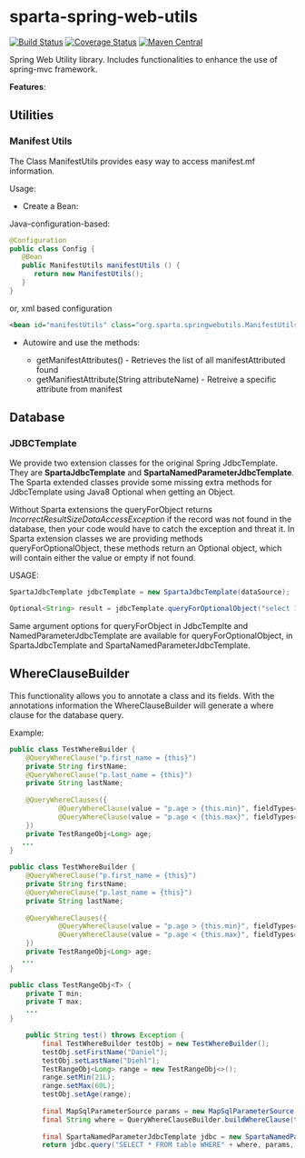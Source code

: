 # sparta-spring-web-utils
[![Build Status](https://app.travis-ci.com/SpartaTech/sparta-spring-web-utils.svg?branch=master)](https://app.travis-ci.com/SpartaTech/sparta-spring-web-utils)
[![Coverage Status](https://coveralls.io/repos/github/SpartaTech/sparta-spring-web-utils/badge.svg?branch=master)](https://coveralls.io/github/SpartaTech/sparta-spring-web-utils?branch=master)
[![Maven Central](https://maven-badges.herokuapp.com/maven-central/com.github.spartatech/spring-web-utils/badge.svg?style=flat-square)](https://maven-badges.herokuapp.com/maven-central/com.github.spartatech/spring-web-utils/)

Spring Web Utility library. Includes functionalities to enhance the use of spring-mvc framework. 

__Features__:

## Utilities

### Manifest Utils

The Class ManifestUtils provides easy way to access manifest.mf information. 

Usage:


* Create a Bean: 

Java-configuration-based:

```Java
@Configuration
public class Config {
   @Bean
   public ManifestUtils manifestUtils () {
      return new ManifestUtils();
   }
}
```

or, xml based configuration

```Xml
<bean id="manifestUtils" class="org.sparta.springwebutils.ManifestUtils"/>
```

* Autowire and use the methods:

   * getManifestAttributes() - Retrieves the list of all manifestAttributed found
   * getManifiestAttribute(String attributeName) - Retreive a specific attribute from manifest

</ol>


## Database

### JDBCTemplate
We provide two extension classes for the original Spring JdbcTemplate. They are __SpartaJdbcTemplate__ and __SpartaNamedParameterJdbcTemplate__. The Sparta extended classes provide some missing extra methods for JdbcTemplate using Java8 Optional when getting an Object. 

Without Sparta extensions the queryForObject returns _IncorrectResultSizeDataAccessException_ if the record was not found in the database, then your code would have to catch the exception and threat it. In Sparta extension classes we are providing methods queryForOptionalObject, these methods return an Optional object, which will contain either the value or empty if not found. 

USAGE:

```Java
SpartaJdbcTemplate jdbcTemplate = new SpartaJdbcTemplate(dataSource);

Optional<String> result = jdbcTemplate.queryForOptionalObject("select 1 from dual", String.class);
```

Same argument options for queryForObject in JdbcTemplte and NamedParameterJdbcTemplate are available for queryForOptionalObject, in SpartaJdbcTemplate and SpartaNamedParameterJdbcTemplate.

## WhereClauseBuilder
This functionality allows you to annotate a class and its fields. With the annotations information the WhereClauseBuilder will generate a where clause for the database query.

Example:


```Java
public class TestWhereBuilder {
	@QueryWhereClause("p.first_name = {this}")
	private String firstName;
	@QueryWhereClause("p.last_name = {this}")
	private String lastName;
	
	@QueryWhereClauses({
			@QueryWhereClause(value = "p.age > {this.min}", fieldTypes=Types.DOUBLE),
			@QueryWhereClause(value = "p.age < {this.max}", fieldTypes=Types.DOUBLE)
	})
	private TestRangeObj<Long> age;
   ...
}
```
```Java
public class TestWhereBuilder {
	@QueryWhereClause("p.first_name = {this}")
	private String firstName;
	@QueryWhereClause("p.last_name = {this}")
	private String lastName;
	
	@QueryWhereClauses({
			@QueryWhereClause(value = "p.age > {this.min}", fieldTypes=Types.DOUBLE),
			@QueryWhereClause(value = "p.age < {this.max}", fieldTypes=Types.DOUBLE)
	})
	private TestRangeObj<Long> age;
   ...
}
```

```Java
public class TestRangeObj<T> {
	private T min;
	private T max;
	...
}
```

```Java
	public String test() throws Exception {
		final TestWhereBuilder testObj = new TestWhereBuilder();
		testObj.setFirstName("Daniel");
		testObj.setLastName("Diehl");
		TestRangeObj<Long> range = new TestRangeObj<>();
		range.setMin(21L);
		range.setMax(60L);
		testObj.setAge(range);
		
		final MapSqlParameterSource params = new MapSqlParameterSource();
		final String where = QueryWhereClauseBuilder.buildWhereClause(testObj, params);
		
		final SpartaNamedParameterJdbcTemplate jdbc = new SpartaNamedParameterJdbcTemplate(dataSource);
		return jdbc.query("SELECT * FROM table WHERE" + where, params, new TestingRowMapper());
		
```



